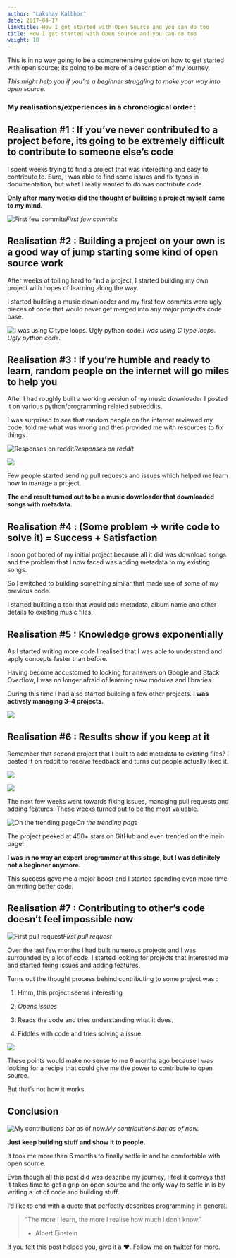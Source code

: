 ```yaml
---
author: "Lakshay Kalbhor"
date: 2017-04-17
linktitle: How I got started with Open Source and you can do too
title: How I got started with Open Source and you can do too
weight: 10
---
```


This is in no way going to be a comprehensive guide on how to get started with open source; its going to be more of a description of my journey.

*This might help you if you’re a beginner struggling to make your way into open source.*

### My realisations/experiences in a chronological order :

## **Realisation #1 : If you’ve never contributed to a project before, its going to be extremely difficult to contribute to someone else’s code**

I spent weeks trying to find a project that was interesting and easy to contribute to. Sure, I was able to find some issues and fix typos in documentation, but what I really wanted to do was contribute code.

**Only after many weeks did the thought of building a project myself came to my mind.**

![First few commits](https://cdn-images-1.medium.com/max/2744/1*J6g2zblKGMENPJuFfpxwLw.png)*First few commits*

## Realisation #2 : Building a project on your own is a good way of jump starting some kind of open source work

After weeks of toiling hard to find a project, I started building my own project with hopes of learning along the way.

I started building a music downloader and my first few commits were ugly pieces of code that would never get merged into any major project’s code base.

![I was using C type loops. Ugly python code.](https://cdn-images-1.medium.com/max/4004/1*1SvAW17hUcK8Py24J47Kgg.png)*I was using C type loops. Ugly python code.*

## Realisation #3 : If you’re humble and ready to learn, random people on the internet will go miles to help you

After I had roughly built a working version of my music downloader I posted it on various python/programming related subreddits.

I was surprised to see that random people on the internet reviewed my code, told me what was wrong and then provided me with resources to fix things.

![Responses on reddit](https://cdn-images-1.medium.com/max/3916/1*731hoo-Ak--Cz0M9t1xGew.png)*Responses on reddit*

![](https://cdn-images-1.medium.com/max/3736/1*lYzOsxePHQLlX_XkKwQvAA.png)

Few people started sending pull requests and issues which helped me learn how to manage a project.

**The end result turned out to be a music downloader that downloaded songs with metadata.**

## Realisation #4 : (Some problem -> write code to solve it) = Success + Satisfaction

I soon got bored of my initial project because all it did was download songs and the problem that I now faced was adding metadata to my existing songs.

So I switched to building something similar that made use of some of my previous code.

I started building a tool that would add metadata, album name and other details to existing music files.

## Realisation #5 : Knowledge grows exponentially

As I started writing more code I realised that I was able to understand and apply concepts faster than before.

Having become accustomed to looking for answers on Google and Stack Overflow, I was no longer afraid of learning new modules and libraries.

During this time I had also started building a few other projects. **I was actively managing 3–4 projects.**

![](https://cdn-images-1.medium.com/max/2000/1*s1Z9yL8gxgbU_dOMBH1bPg.png)

## Realisation #6 : Results show if you keep at it

Remember that second project that I built to add metadata to existing files? I posted it on reddit to receive feedback and turns out people actually liked it.

![](https://cdn-images-1.medium.com/max/3852/1*Ev2va4uYPVwIdisIOovJzQ.png)

![](https://cdn-images-1.medium.com/max/3648/1*lquqT5f5_pO-_z_6EtnN6g.png)

The next few weeks went towards fixing issues, managing pull requests and adding features. These weeks turned out to be the most valuable.

![On the trending page](https://cdn-images-1.medium.com/max/5280/1*zrc4Jeg8KHdNJjVQe9Qn4A.png)*On the trending page*

The project peeked at 450+ stars on GitHub and even trended on the main page!

**I was in no way an expert programmer at this stage, but I was definitely not a beginner anymore.**

This success gave me a major boost and I started spending even more time on writing better code.

## Realisation #7 : Contributing to other’s code doesn’t feel impossible now

![First pull request](https://cdn-images-1.medium.com/max/2556/1*zyzUaUsH_gdpzEg-XQ7oyQ.png)*First pull request*

Over the last few months I had built numerous projects and I was surrounded by a lot of code. I started looking for projects that interested me and started fixing issues and adding features.

Turns out the thought process behind contributing to some project was :

1. Hmm, this project seems interesting

1. *Opens issues*

1. Reads the code and tries understanding what it does.

1. Fiddles with code and tries solving a issue.

![](https://cdn-images-1.medium.com/max/2736/1*P8pi4RzW6VXc8C_j4448aw.png)

These points would make no sense to me 6 months ago because I was looking for a recipe that could give me the power to contribute to open source.

But that’s not how it works.

## Conclusion

![My contributions bar as of now.](https://cdn-images-1.medium.com/max/3116/1*C2JYbwldbfXKWZAFV2I_1w.png)*My contributions bar as of now.*

**Just keep building stuff and show it to people.**

It took me more than 6 months to finally settle in and be comfortable with open source.

Even though all this post did was describe my journey, I feel it conveys that it takes time to get a grip on open source and the only way to settle in is by writing a lot of code and building stuff.

I’d like to end with a quote that perfectly describes programming in general.
> “The more I learn, the more I realise how much I don’t know.”
> - Albert Einstein

If you felt this post helped you, give it a ❤. Follow me on [twitter](https://twitter.com/lakshaykalbhor) for more.
